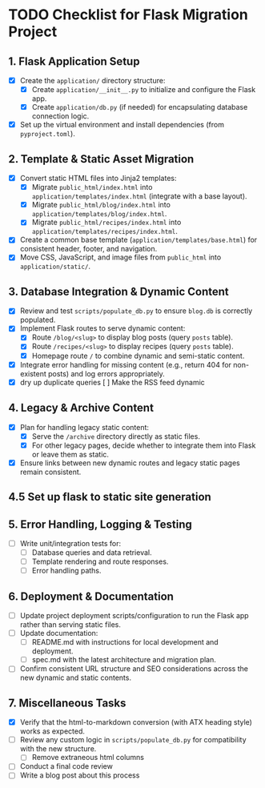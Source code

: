 # TODO Checklist for Flask Migration Project

## 1. Flask Application Setup
- [x] Create the `application/` directory structure:
  - [x] Create `application/__init__.py` to initialize and configure the Flask app.
  - [x] Create `application/db.py` (if needed) for encapsulating database connection logic.
- [x] Set up the virtual environment and install dependencies (from `pyproject.toml`).

## 2. Template & Static Asset Migration
- [x] Convert static HTML files into Jinja2 templates:
  - [x] Migrate `public_html/index.html` into `application/templates/index.html` (integrate with a base layout).
  - [x] Migrate `public_html/blog/index.html` into `application/templates/blog/index.html`.
  - [x] Migrate `public_html/recipes/index.html` into `application/templates/recipes/index.html`.
- [x] Create a common base template (`application/templates/base.html`) for consistent header, footer, and navigation.
- [x] Move CSS, JavaScript, and image files from `public_html` into `application/static/`.

## 3. Database Integration & Dynamic Content
- [x] Review and test `scripts/populate_db.py` to ensure `blog.db` is correctly populated.
- [x] Implement Flask routes to serve dynamic content:
  - [x] Route `/blog/<slug>` to display blog posts (query `posts` table).
  - [x] Route `/recipes/<slug>` to display recipes (query `posts` table).
  - [x] Homepage route `/` to combine dynamic and semi-static content.
- [x] Integrate error handling for missing content (e.g., return 404 for non-existent posts) and log errors appropriately.
- [x] dry up duplicate queries
 [ ] Make the RSS feed dynamic

## 4. Legacy & Archive Content
- [x] Plan for handling legacy static content:
  - [x] Serve the `/archive` directory directly as static files.
  - [x] For other legacy pages, decide whether to integrate them into Flask or leave them as static.
- [x] Ensure links between new dynamic routes and legacy static pages remain consistent.

## 4.5 Set up flask to static site generation
## 5. Error Handling, Logging & Testing
- [ ] Write unit/integration tests for:
  - [ ] Database queries and data retrieval.
  - [ ] Template rendering and route responses.
  - [ ] Error handling paths.

## 6. Deployment & Documentation
- [ ] Update project deployment scripts/configuration to run the Flask app rather than serving static files.
- [ ] Update documentation:
  - [ ] README.md with instructions for local development and deployment.
  - [ ] spec.md with the latest architecture and migration plan.
- [ ] Confirm consistent URL structure and SEO considerations across the new dynamic and static contents.

## 7. Miscellaneous Tasks
- [x] Verify that the html-to-markdown conversion (with ATX heading style) works as expected.
- [ ] Review any custom logic in `scripts/populate_db.py` for compatibility with the new structure.
  - [ ] Remove extraneous html columns
- [ ] Conduct a final code review
- [ ] Write a blog post about this process
